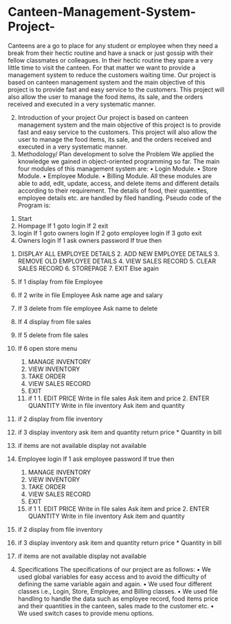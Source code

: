 # Canteen-Management-System-Project-
Canteens are a go to place for any student or employee when they need a break from their hectic routine and have a snack or just gossip with their fellow classmates or colleagues. In their hectic routine they spare a very little time to visit the canteen. For that matter we want to provide a management system to reduce the customers waiting time.   Our project is based on canteen management system and the main objective of this project is to provide fast and easy service to the customers. This project will also allow the user to manage the food items, its sale, and the orders received and executed in a very systematic manner.

2.	Introduction of your project
Our project is based on canteen management system and the main objective of this project is to provide fast and easy service to the customers. This project will also allow the user to manage the food items, its sale, and the orders received and executed in a very systematic manner.
3.	Methodology/ Plan development to solve the Problem
We applied the knowledge we gained in object-oriented programming so far. The main four modules of this management system are:
•	Login Module.
•	Store Module.
•	Employee Module.
•	Billing Module.
 All these modules are able to add, edit, update, access, and delete items and different details according to their requirement. The details of food, their quantities, employee details etc. are handled by filed handling. 
Pseudo code of the Program is:

1)	Start
2)	Hompage 
If 1 goto login 
If 2 exit
3)	login
If 1 goto owners login 
If 2 goto employee login
If 3 goto exit
4)	Owners login
If 1 ask owners password
If true 
then
1. DISPLAY ALL EMPLOYEE DETAILS
     2. ADD NEW EMPLOYEE DETAILS
     3. REMOVE OLD EMPLOYEE DETAILS
     4. VIEW SALES RECORD
     5. CLEAR SALES RECORD
     6. STOREPAGE
     7. EXIT
Else again
5)	If 1 display from file Employee
6)	If 2 write in file Employee
Ask name age and salary
7)	If 3 delete from file employee
Ask name to delete 
8)	If 4 display from file sales
9)	If 5 delete from file sales 
10)	If 6 open store menu
     1. MANAGE INVENTORY
     2. VIEW INVENTORY
     3. TAKE ORDER
     4. VIEW SALES RECORD
     5. EXIT
     11) if 1 
             1. EDIT PRICE
		Write in file sales 
		Ask item and price 
             2. ENTER QUANTITY 
Write in file inventory 
		Ask item and quantity

11)	if 2
display from file inventory 
12)	if 3
 display inventory
ask item and quantity
	return price * Quantity in bill

13)	if items are not available 
display not available
14)	Employee login
If 1 ask employee password
If true 
then
     1. MANAGE INVENTORY
     2. VIEW INVENTORY
     3. TAKE ORDER
     4. VIEW SALES RECORD
     5. EXIT
     15) if 1 
             1. EDIT PRICE
		Write in file sales 
		Ask item and price 
             2. ENTER QUANTITY 
Write in file inventory 
		Ask item and quantity

16)	 if 2
display from file inventory 
17)	if 3
 display inventory
ask item and quantity
	return price * Quantity in bill

18)	if items are not available 
display not available
4.	  Specifications
The specifications of our project are as follows:
•	We used global variables for easy access and to avoid the difficulty of defining the same variable again and again.
•	We used four different classes i.e., Login, Store, Employee, and Billing classes.
•	We used file handling to handle the data such as employee record, food items price and their quantities in the canteen, sales made to the customer etc.
•	We used switch cases to provide menu options.

